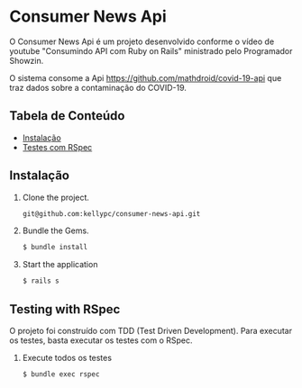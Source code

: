 # Consumer News Api

O Consumer News Api é um projeto desenvolvido conforme o vídeo de youtube "Consumindo API com Ruby on Rails" ministrado pelo Programador Showzin.

O sistema consome a Api https://github.com/mathdroid/covid-19-api que traz dados sobre a contaminação do COVID-19.

## Tabela de Conteúdo

* [Instalação](#installation)
* [Testes com RSpec](#testing-with-rspec)

## Instalação

1. Clone the project.

	~~~ sh
	git@github.com:kellypc/consumer-news-api.git
	~~~

2. Bundle the Gems.

	~~~ sh
	$ bundle install
	~~~
3. Start the application

	~~~ sh
	$ rails s
	~~~

## Testing with RSpec

O projeto foi construído com TDD (Test Driven Development). Para executar os testes, basta executar os testes com o RSpec.

1. Execute todos os  testes

	~~~ sh
	$ bundle exec rspec
	~~~
